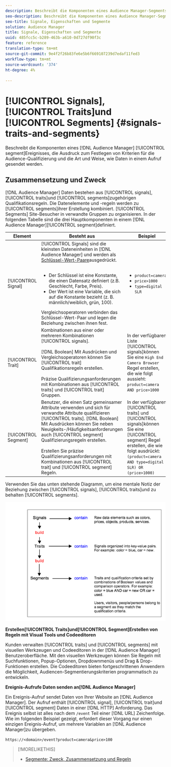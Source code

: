 ```yaml
---
description: Beschreibt die Komponenten eines Audience Manager-Segments, die Ausdruck, die zum Festlegen von Kriterien für die Audience-Qualifizierung verwendet werden, und wie Daten in einem Ereignis-Aufruf gesendet werden.
seo-description: Beschreibt die Komponenten eines Audience Manager-Segments, die Ausdruck, die zum Festlegen von Kriterien für die Audience-Qualifizierung verwendet werden, und wie Daten in einem Ereignis-Aufruf gesendet werden.
seo-title: Signale, Eigenschaften und Segmente
solution: Audience Manager
title: Signale, Eigenschaften und Segmente
uuid: 485fcc5c-b289-463b-a610-0d727df90f3c
feature: reference
translation-type: tm+mt
source-git-commit: 9e4f2f26b83fe6e5b6f669107239d7edaf11fed3
workflow-type: tm+mt
source-wordcount: '374'
ht-degree: 4%

---
```



# [!UICONTROL Signals], [!UICONTROL Traits]und [!UICONTROL Segments] {#signals-traits-and-segments}

Beschreibt die Komponenten eines [!DNL Audience Manager] [!UICONTROL segment]Ereignisses, die Ausdruck zum Festlegen von Kriterien für die Audience-Qualifizierung und die Art und Weise, wie Daten in einem Aufruf gesendet werden.

## Zusammensetzung und Zweck

[!DNL Audience Manager] Daten bestehen aus [!UICONTROL signals], [!UICONTROL traits]und [!UICONTROL segments]zugehörigen Qualifikationsregeln. Die Datenelemente und -regeln werden zu [!UICONTROL segments]ihrer Erstellung kombiniert. [!UICONTROL Segments] Site-Besucher in verwandte Gruppen zu organisieren. In der folgenden Tabelle sind die drei Hauptkomponenten in einem [!DNL Audience Manager][!UICONTROL segment]definiert.

| Element | Besteht aus | Beispiel |
|---|---|---|
| [!UICONTROL Signal] | [!UICONTROL Signals] sind die kleinsten Dateneinheiten in [!DNL Audience Manager] und werden als [Schlüssel-Wert-Paare](../reference/key-value-pairs-explained.md)ausgedrückt.<br><br><ul><li>Der Schlüssel ist eine Konstante, die einen Datensatz definiert (z.B. Geschlecht, Farbe, Preis).</li><li>Der Wert ist eine Variable, die sich auf die Konstante bezieht (z. B. männlich/weiblich, grün, 100).</li></ul>Vergleichsoperatoren verbinden das Schlüssel-Wert-Paar und legen die Beziehung zwischen ihnen fest. | <ul><li>`product=camera`</li><li>`price>1000`</li><li>`type=digital SLR`</li></ul> |
| [!UICONTROL Trait] | Kombinationen aus einer oder mehreren Kombinationen [!UICONTROL signals].<br><br> [!DNL Boolean] Mit Ausdrücken und Vergleichsoperatoren können Sie [!UICONTROL trait] Qualifikationsregeln erstellen. <br><br>Präzise Qualifizierungsanforderungen mit Kombinationen aus [!UICONTROL traits] und [!UICONTROL trait] Gruppen. | In der verfügbaren Liste [!UICONTROL signals]können Sie eine `High End Camera Browser` Regel erstellen, die wie folgt aussieht: `product=camera AND price>1000` |
| [!UICONTROL Segment] | Benutzer, die einen Satz gemeinsamer Attribute verwenden und sich für verwandte Attribute qualifizieren [!UICONTROL traits]. [!DNL Boolean] Mit Ausdrücken können Sie neben Neuigkeits-/Häufigkeitsanforderungen auch [!UICONTROL segment] Qualifizierungsregeln erstellen.<br><br> Erstellen Sie präzise Qualifizierungsanforderungen mit Kombinationen aus [!UICONTROL trait] und [!UICONTROL segment] Regeln. | In der verfügbaren [!UICONTROL traits] und [!UICONTROL signals]können Sie eine [!UICONTROL segment] Regel erstellen, die wie folgt ausdrückt:`(product=camera AND type=digital SLR) OR (price>1000)` |

Verwenden Sie das unten stehende Diagramm, um eine mentale Notiz der Beziehung zwischen [!UICONTROL signals], [!UICONTROL traits]und zu behalten [!UICONTROL segments].

![](assets/signals-traits-segments.png)

**Erstellen[!UICONTROL Traits]und[!UICONTROL Segment]Erstellen von Regeln mit Visual Tools und Codeeditoren**

Kunden verwalten [!UICONTROL traits] und [!UICONTROL segments] mit visuellen Werkzeugen und Codeeditoren in der [!DNL Audience Manager] Benutzeroberfläche. Mit den visuellen Werkzeugen können Sie Regeln mit Suchfunktionen, Popup-Optionen, Dropdownmenüs und Drag &amp; Drop-Funktionen erstellen. Die Codeeditoren bieten fortgeschrittenen Anwendern die Möglichkeit, Audiencen-Segmentierungskriterien programmatisch zu entwickeln.

**Ereignis-Aufrufe Daten senden an[!DNL Audience Manager]**

Ein Ereignis-Aufruf sendet Daten von Ihrer Website an [!DNL Audience Manager]. Der Aufruf enthält [!UICONTROL signal], [!UICONTROL trait]und [!UICONTROL segment] Daten in einer [!DNL HTTP] Anforderung. Das Ereignis selbst ist alles nach dem `/event` Teil einer [!DNL URL] Zeichenfolge. Wie im folgenden Beispiel gezeigt, erfordert dieser Vorgang nur einen einzigen Ereignis-Aufruf, um mehrere Variablen an [!DNL Audience Manager]zu übergeben.

`https://<domain>/event?product=camera&price>100`

>[!MORELIKETHIS]
>
>* [Segmente: Zweck, Zusammensetzung und Regeln](../features/segments/segments-purpose.md)

